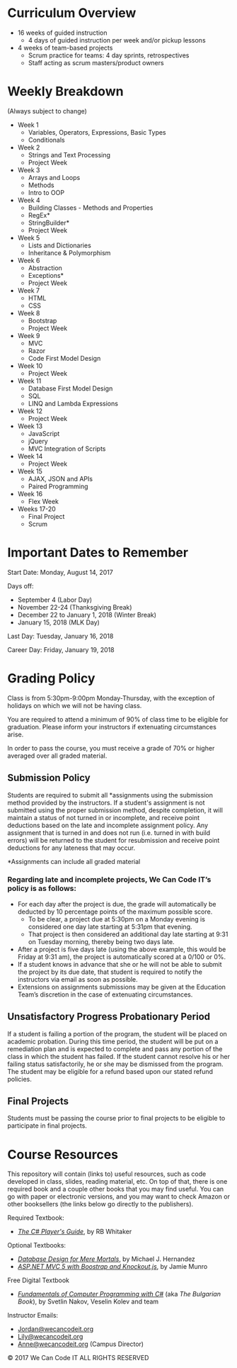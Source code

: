# Curriculum Overview

- 16 weeks of guided instruction
  - 4 days of guided instruction per week and/or pickup lessons
- 4 weeks of team-based projects
  - Scrum practice for teams: 4 day sprints, retrospectives
  - Staff acting as scrum masters/product owners

# Weekly Breakdown

(Always subject to change)

- Week 1
  - Variables, Operators, Expressions, Basic Types
  - Conditionals
- Week 2
  - Strings and Text Processing
  - Project Week
- Week 3
  - Arrays and Loops
  - Methods
  - Intro to OOP
- Week 4
  - Building Classes - Methods and Properties
  - RegEx*
  - StringBuilder*
  - Project Week
- Week 5
  - Lists and Dictionaries
  - Inheritance & Polymorphism
- Week 6
  - Abstraction 
  - Exceptions*
  - Project Week
- Week 7
  - HTML
  - CSS
- Week 8
  - Bootstrap
  - Project Week
- Week 9
  - MVC
  - Razor
  - Code First Model Design
- Week 10
  - Project Week
- Week 11
  - Database First Model Design
  - SQL
  - LINQ and Lambda Expressions
- Week 12
  - Project Week
- Week 13
  - JavaScript
  - jQuery
  - MVC Integration of Scripts
- Week 14
  - Project Week
- Week 15
  - AJAX, JSON and APIs
  - Paired Programming 
- Week 16
  - Flex Week
- Weeks 17-20
  - Final Project
  - Scrum


# Important Dates to Remember  

Start Date: Monday, August 14, 2017

Days off:
- September 4 (Labor Day)
- November 22-24 (Thanksgiving Break)
- December 22 to January 1, 2018 (Winter Break)
- January 15, 2018 (MLK Day)

Last Day: Tuesday, January 16, 2018 

Career Day: Friday, January 19, 2018

# Grading Policy

Class is from 5:30pm-9:00pm Monday-Thursday, with the exception of holidays on which we will not be having class.

You are required to attend a minimum of 90% of class time to be eligible for graduation. Please inform your instructors if extenuating circumstances arise.

In order to pass the course, you must receive a grade of 70% or higher averaged over all graded material.

## Submission Policy

Students are required to submit all *assignments using the submission method provided by the instructors. If a student's assignment is not submitted using the proper submission method, despite completion, it will maintain a status of not turned in or incomplete, and receive point deductions based on the late and incomplete assignment policy. Any assignment that is turned in and does not run (i.e. turned in with build errors) will be returned to the student for resubmission and receive point deductions for any lateness that may occur.

*Assignments can include all graded material

### Regarding late and incomplete projects, We Can Code IT’s policy is as follows:
* For each day after the project is due, the grade will automatically be deducted by 10 percentage points of the maximum possible score.
  * To be clear, a project due at 5:30pm on a Monday evening is considered one day late starting at 5:31pm that evening. 
  * That project is then considered an additional day late starting at 9:31 on Tuesday morning, thereby being two days late.
* After a project is five days late (using the above example, this would be Friday at 9:31 am), the project is automatically scored at a 0/100 or 0%.
* If a student knows in advance that she or he will not be able to submit the project by its due date, that student is required to notify the instructors via email as soon as possible.
* Extensions on assignments submissions may be given at the Education Team’s discretion in the case of extenuating circumstances.

## Unsatisfactory Progress Probationary Period
If a student is failing a portion of the program, the student will be placed on academic probation. During this time period, the student will be put on a remediation plan and is expected to complete and pass any portion of the class in which the student has failed. If the student cannot resolve his or her failing status satisfactorily, he or she may be dismissed from the program.  The student may be eligible for a refund based upon our stated refund policies.

## Final Projects

Students must be passing the course prior to final projects to be eligible to participate in final projects.

# Course Resources

This repository will contain (links to) useful resources, such as code developed in class, slides, reading material, etc. On top of that, there is one required book and a couple other books that you may find useful. You can go with paper or electronic versions, and you may want to check Amazon or other booksellers (the links below go directly to the publishers).

Required Textbook:
- _[The C# Player's Guide](http://starboundsoftware.com/books/c-sharp/)_, by RB Whitaker

Optional Textbooks:
- _[Database Design for Mere Mortals](http://www.informit.com/store/database-design-for-mere-mortals-a-hands-on-guide-to-9780321884497)_, by Michael J. Hernandez
- _[ASP.NET MVC 5 with Boostrap and Knockout.js](http://shop.oreilly.com/product/0636920035350.do)_, by Jamie Munro

Free Digital Textbook
- _[Fundamentals of Computer Programming with C#](http://www.introprogramming.info/english-intro-csharp-book/downloads/)_ (aka _The Bulgarian Book_), by Svetlin Nakov, Veselin Kolev and team


Instructor Emails:
- Jordan@wecancodeit.org
- Lily@wecancodeit.org
- Anne@wecancodeit.org (Campus Director)

© 2017 We Can Code IT ALL RIGHTS RESERVED
